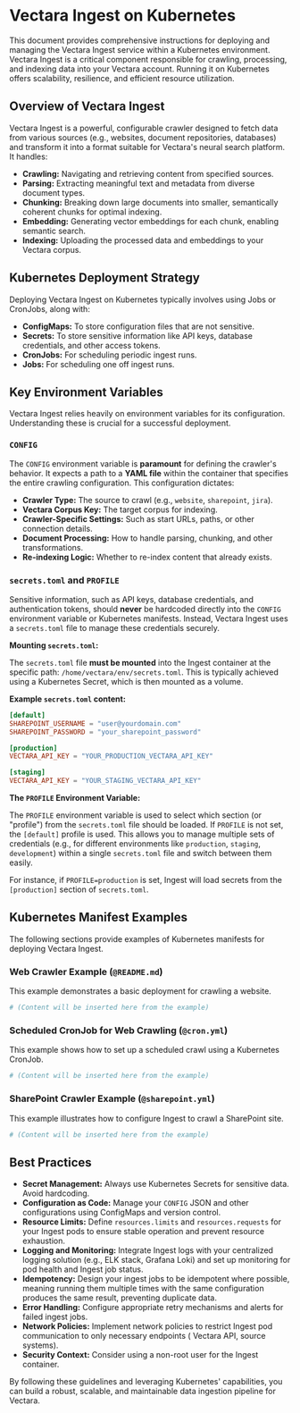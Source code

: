 # Vectara Ingest on Kubernetes

This document provides comprehensive instructions for deploying and managing the Vectara Ingest service within a
Kubernetes environment. Vectara Ingest is a critical component responsible for crawling, processing, and indexing data
into your Vectara account. Running it on Kubernetes offers scalability, resilience, and efficient resource utilization.

## Overview of Vectara Ingest

Vectara Ingest is a powerful, configurable crawler designed to fetch data from various sources (e.g., websites, document
repositories, databases) and transform it into a format suitable for Vectara's neural search platform. It handles:

- **Crawling:** Navigating and retrieving content from specified sources.
- **Parsing:** Extracting meaningful text and metadata from diverse document types.
- **Chunking:** Breaking down large documents into smaller, semantically coherent chunks for optimal indexing.
- **Embedding:** Generating vector embeddings for each chunk, enabling semantic search.
- **Indexing:** Uploading the processed data and embeddings to your Vectara corpus.

## Kubernetes Deployment Strategy

Deploying Vectara Ingest on Kubernetes typically involves using Jobs or CronJobs, along with:

- **ConfigMaps:** To store configuration files that are not sensitive.
- **Secrets:** To store sensitive information like API keys, database credentials, and other access tokens.
- **CronJobs:** For scheduling periodic ingest runs.
- **Jobs:** For scheduling one off ingest runs.

## Key Environment Variables

Vectara Ingest relies heavily on environment variables for its configuration. Understanding these is crucial for a
successful deployment.

### `CONFIG`

The `CONFIG` environment variable is **paramount** for defining the crawler's behavior. It expects a path to a **YAML
file** within the container that specifies the entire crawling configuration. This configuration dictates:

- **Crawler Type:** The source to crawl (e.g., `website`, `sharepoint`, `jira`).
- **Vectara Corpus Key:** The target corpus for indexing.
- **Crawler-Specific Settings:** Such as start URLs, paths, or other connection details.
- **Document Processing:** How to handle parsing, chunking, and other transformations.
- **Re-indexing Logic:** Whether to re-index content that already exists.

### `secrets.toml` and `PROFILE`

Sensitive information, such as API keys, database credentials, and authentication tokens, should **never** be hardcoded
directly into the `CONFIG` environment variable or Kubernetes manifests. Instead, Vectara Ingest uses a `secrets.toml`
file to manage these credentials securely.

**Mounting `secrets.toml`:**

The `secrets.toml` file **must be mounted** into the Ingest container at the specific path:
`/home/vectara/env/secrets.toml`. This is typically achieved using a Kubernetes Secret, which is then mounted as a
volume.

**Example `secrets.toml` content:**

```toml
[default]
SHAREPOINT_USERNAME = "user@yourdomain.com"
SHAREPOINT_PASSWORD = "your_sharepoint_password"

[production]
VECTARA_API_KEY = "YOUR_PRODUCTION_VECTARA_API_KEY"

[staging]
VECTARA_API_KEY = "YOUR_STAGING_VECTARA_API_KEY"
```

**The `PROFILE` Environment Variable:**

The `PROFILE` environment variable is used to select which section (or "profile") from the `secrets.toml` file should be
loaded. If `PROFILE` is not set, the `[default]` profile is used. This allows you to manage multiple sets of
credentials (e.g., for different environments like `production`, `staging`, `development`) within a single
`secrets.toml` file and switch between them easily.

For instance, if `PROFILE=production` is set, Ingest will load secrets from the `[production]` section of
`secrets.toml`.

## Kubernetes Manifest Examples

The following sections provide examples of Kubernetes manifests for deploying Vectara Ingest.

### Web Crawler Example (`@README.md`)

This example demonstrates a basic deployment for crawling a website.

```yaml
# (Content will be inserted here from the example)
```

### Scheduled CronJob for Web Crawling (`@cron.yml`)

This example shows how to set up a scheduled crawl using a Kubernetes CronJob.

```yaml
# (Content will be inserted here from the example)
```

### SharePoint Crawler Example (`@sharepoint.yml`)

This example illustrates how to configure Ingest to crawl a SharePoint site.

```yaml
# (Content will be inserted here from the example)
```

## Best Practices

- **Secret Management:** Always use Kubernetes Secrets for sensitive data. Avoid hardcoding.
- **Configuration as Code:** Manage your `CONFIG` JSON and other configurations using ConfigMaps and version control.
- **Resource Limits:** Define `resources.limits` and `resources.requests` for your Ingest pods to ensure stable
  operation and prevent resource exhaustion.
- **Logging and Monitoring:** Integrate Ingest logs with your centralized logging solution (e.g., ELK stack, Grafana
  Loki) and set up monitoring for pod health and Ingest job status.
- **Idempotency:** Design your ingest jobs to be idempotent where possible, meaning running them multiple times with the
  same configuration produces the same result, preventing duplicate data.
- **Error Handling:** Configure appropriate retry mechanisms and alerts for failed ingest jobs.
- **Network Policies:** Implement network policies to restrict Ingest pod communication to only necessary endpoints (
  Vectara API, source systems).
- **Security Context:** Consider using a non-root user for the Ingest container.

By following these guidelines and leveraging Kubernetes' capabilities, you can build a robust, scalable, and
maintainable data ingestion pipeline for Vectara.